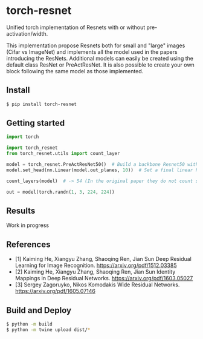 # torch-resnet

Unified torch implementation of Resnets with or without pre-activation/width.

This implementation propose Resnets both for small and "large" images (Cifar vs ImageNet)
and implements all the model used in the papers introducing the ResNets.
Additional models can easily be created using the default class ResNet or PreActResNet.
It is also possible to create your own block following the same model as those implemented.

## Install

```bash
$ pip install torch-resnet
```


## Getting started

```python
import torch

import torch_resnet
from torch_resnet.utils import count_layer

model = torch_resnet.PreActResNet50()  # Build a backbone Resnet50 with pre-activation
model.set_head(nn.Linear(model.out_planes, 10))  # Set a final linear head

count_layers(model)  # -> 54 (In the original paper they do not count shortcut/downsampling layers)

out = model(torch.randn(1, 3, 224, 224))
```

## Results

Work in progress

## References

* [1] Kaiming He, Xiangyu Zhang, Shaoqing Ren, Jian Sun
    Deep Residual Learning for Image Recognition. https://arxiv.org/pdf/1512.03385
* [2] Kaiming He, Xiangyu Zhang, Shaoqing Ren, Jian Sun
    Identity Mappings in Deep Residual Networks. https://arxiv.org/pdf/1603.05027
* [3] Sergey Zagoruyko, Nikos Komodakis
    Wide Residual Networks. https://arxiv.org/pdf/1605.07146

## Build and Deploy

```bash
$ python -m build
$ python -m twine upload dist/*
```
